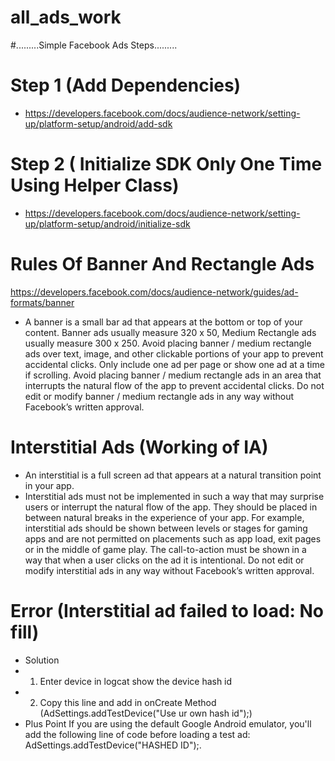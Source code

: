 # all_ads_work
#.........Simple Facebook Ads Steps.........
# Step 1 (Add Dependencies)
* https://developers.facebook.com/docs/audience-network/setting-up/platform-setup/android/add-sdk

# Step 2 ( Initialize SDK Only One Time Using Helper Class)
* https://developers.facebook.com/docs/audience-network/setting-up/platform-setup/android/initialize-sdk

# Rules Of Banner And Rectangle Ads
https://developers.facebook.com/docs/audience-network/guides/ad-formats/banner
* A banner is a small bar ad that appears at the bottom or top of your content. Banner ads usually measure 320 x 50, Medium Rectangle ads usually measure 300 x 250.
Avoid placing banner / medium rectangle ads over text, image, and other clickable portions of your app to prevent accidental clicks.
Only include one ad per page or show one ad at a time if scrolling.
Avoid placing banner / medium rectangle ads in an area that interrupts the natural flow of the app to prevent accidental clicks.
Do not edit or modify banner / medium rectangle ads in any way without Facebook’s written approval.

# Interstitial Ads (Working of IA)
* An interstitial is a full screen ad that appears at a natural transition point in your app.
* Interstitial ads must not be implemented in such a way that may surprise users or interrupt the natural flow of the app. They should be placed in between natural breaks in the experience of your app. For example, interstitial ads should be shown between levels or stages for gaming apps and are not permitted on placements such as app load, exit pages or in the middle of game play.
The call-to-action must be shown in a way that when a user clicks on the ad it is intentional.
Do not edit or modify interstitial ads in any way without Facebook’s written approval.

# Error (Interstitial ad failed to load: No fill)
* Solution
* 1. Enter device in logcat show the device hash id
* 2. Copy this line and add in onCreate Method (AdSettings.addTestDevice("Use ur own hash id");)
* Plus Point If you are using the default Google Android emulator, you'll add the following line of code before loading a test ad:
AdSettings.addTestDevice("HASHED ID");.
